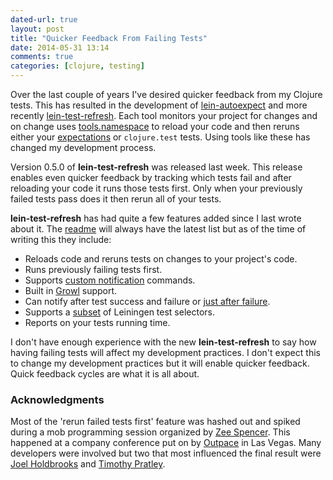 ```yaml
---
dated-url: true
layout: post
title: "Quicker Feedback From Failing Tests"
date: 2014-05-31 13:14
comments: true
categories: [clojure, testing]
---
```


Over the last couple of years I've desired quicker feedback from my
Clojure tests. This has resulted in the development of
[lein-autoexpect](https://github.com/jakemcc/lein-autoexpect) and more
recently
[lein-test-refresh](https://github.com/jakemcc/lein-test-refresh).
Each tool monitors your project for changes and on change uses
[tools.namespace](https://github.com/clojure/tools.namespace) to
reload your code and then reruns either your
[expectations](http://jayfields.com/expectations/) or `clojure.test`
tests. Using tools like these has changed my development process.

Version 0.5.0 of **lein-test-refresh** was released last week. This
release enables even quicker feedback by tracking which tests fail and
after reloading your code it runs those tests first. Only when your
previously failed tests pass does it then rerun all of your tests.

**lein-test-refresh** has had quite a few features added since I last
wrote about it. The
[readme](https://github.com/jakemcc/lein-test-refresh/blob/master/README.md#features)
will always have the latest list but as of the time of writing this
they include:

* Reloads code and reruns tests on changes to your project's code.
* Runs previously failing tests first.
* Supports
  [custom notification](https://github.com/jakemcc/lein-test-refresh/blob/d6b2f2710ae94ae3270d92b0efd85d481717477b/sample.project.clj#L6-L9)
  commands.
* Built in [Growl](http://growl.info/) support.
* Can notify after test success and failure or [just after failure](https://github.com/jakemcc/lein-test-refresh/blob/d6b2f2710ae94ae3270d92b0efd85d481717477b/sample.project.clj#L12).
* Supports a
  [subset](https://github.com/jakemcc/lein-test-refresh/blob/master/CHANGES.md#040)
  of Leiningen test selectors.
* Reports on your tests running time.

I don't have enough experience with the new **lein-test-refresh** to
say how having failing tests will affect my development practices. I
don't expect this to change my development practices but it will
enable quicker feedback. Quick feedback cycles are what it is all
about.

### Acknowledgments ###

Most of the 'rerun failed tests first' feature was hashed out and spiked
during a mob programming session organized by
[Zee Spencer](http://www.zeespencer.com/). This happened at a company
conference put on by [Outpace](http://www.outpace.com/) in Las Vegas.
Many developers were involved but two that most influenced the final
result were [Joel Holdbrooks](https://github.com/noprompt) and
[Timothy Pratley](https://github.com/timothypratley).
